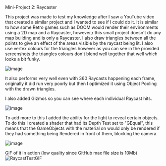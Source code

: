 Mini-Project 2: Raycaster

This project was made to test my knowledge after I saw a YouTube video that created a similar project and I wanted to see if I could do it. It is similar to how some Retro games such as DOOM would render their environments using a 2D map and a Raycaster, however,r this small project doesn't do any map building and is only a Raycaster. I also draw triangles between all the points to give an effect of the areas visible by the raycast being lit. I also use vertex colours for the triangles however as you can see in the provided screenshots the triangles colours don't blend well together that well which looks a bit funky.

![image](https://github.com/user-attachments/assets/ef1bbdc9-1dff-4009-964c-0d58dd6fab91)

It also performs very well even with 360 Raycasts happening each frame, originally it did run very poorly but then I optimized it using Object Pooling with the drawn triangles.

I also added Gizmos so you can see where each individual Raycast hits.

![image](https://github.com/user-attachments/assets/c4c08404-847e-4484-b962-1d29af02f8d4)

To add more to this I added the ability for the light to reveal certain objects. To do this I created a shader that had its Depth Test set to "GEqual", this means that the GameObjects with the material on would only be rendered if they had something being Rendered in front of them, blocking the camera.

![image](https://github.com/user-attachments/assets/1baaa5cb-c4bd-456c-9ad3-6376de899d84)

GIF of it in action (low quality since GitHub max file size is 10Mb)
![RaycastTestGIF](https://github.com/user-attachments/assets/a72fe02a-112d-4da1-9688-2e99d70d9c00)
